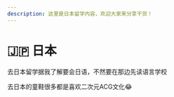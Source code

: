 ```yaml
---
description: 这里是日本留学内容，欢迎大家来分享干货！
---
```


# 🇯🇵 日本

去日本留学据我了解要会日语，不然要在那边先读语言学校

去日本的童鞋很多都是喜欢二次元ACG文化:joy:
